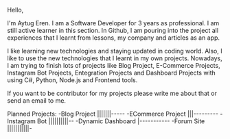 Hello,

I'm Aytug Eren. I am a Software Developer for 3 years as professional. 
I am still active learner in this section. In Github, I am pouring into the project all experiences that I learnt from lessons, my company and articles as an app. 

I like learning new technologies and staying updated in coding world. 
Also, I like to use the new technologies that I learnt in my own projects. 
Nowadays, I am trying to finish lots of projects like Blog Project, E-Commerce Projects, Instagram Bot Projects, Entegration Projects and Dashboard Projects with using
C#, Python, Node.js and Frontend tools.

If you want to be contributor for my projects please write me about that or send an email to me.

Planned Projects:
-Blog Project               |||||||-----
-ECommerce Project          |||---------
-Instagram Bot              ||||||||||--
-Dynamic Dashboard          |-----------
-Forum Site                 |||||||||||-


